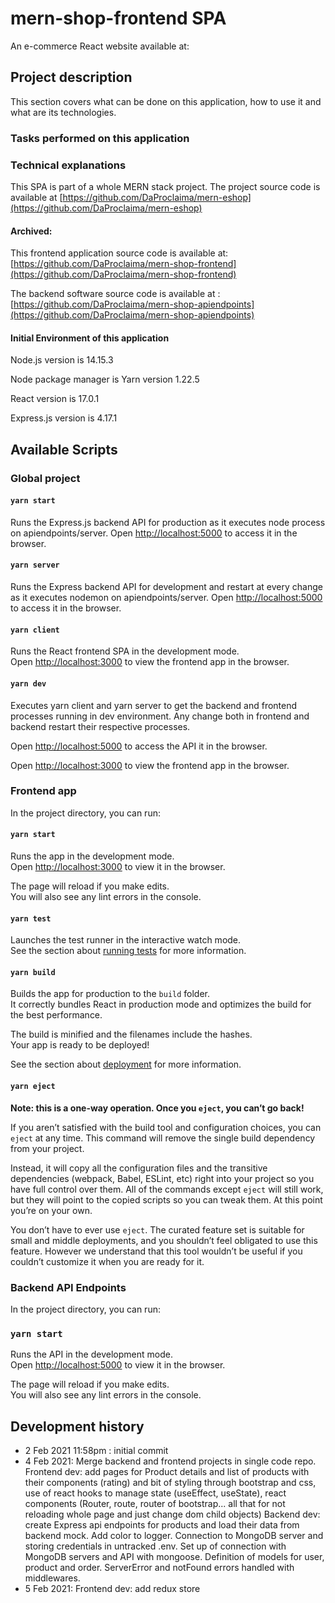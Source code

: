 # mern-shop-frontend SPA
An e-commerce React website available at:

## Project description
This section covers what can be done on this application, how to use it and what are its technologies.

### Tasks performed on this application


### Technical explanations
 
This SPA is part of a whole MERN stack project. 
The project source code is available at [https://github.com/DaProclaima/mern-eshop](https://github.com/DaProclaima/mern-eshop)
#### Archived: 

This frontend application source code is available at: [https://github.com/DaProclaima/mern-shop-frontend](https://github.com/DaProclaima/mern-shop-frontend)

The backend software source code is available at : [https://github.com/DaProclaima/mern-shop-apiendpoints](https://github.com/DaProclaima/mern-shop-apiendpoints) 


#### Initial Environment of this application

Node.js version is 14.15.3

Node package manager is Yarn version 1.22.5

React version is 17.0.1

Express.js version is 4.17.1

## Available Scripts

### Global project

#### `yarn start`

Runs the Express.js backend API for production as it executes node process on apiendpoints/server.
Open [http://localhost:5000](http://localhost:5000) to access it in the browser.

#### `yarn server`

Runs the Express backend API for development and restart at every change as it executes nodemon 
on apiendpoints/server.
Open [http://localhost:5000](http://localhost:5000) to access it in the browser.

#### `yarn client`
Runs the React frontend SPA in the development mode.\
Open [http://localhost:3000](http://localhost:3000) to view the frontend app in the browser.

#### `yarn dev`
Executes yarn client and yarn server to get the backend and frontend processes running in dev environment. 
Any change both in frontend and backend restart their respective processes.

Open [http://localhost:5000](http://localhost:5000) to access the API it in the browser.

Open [http://localhost:3000](http://localhost:3000) to view the frontend app  in the browser.


### Frontend app
In the project directory, you can run:

#### `yarn start`

Runs the app in the development mode.\
Open [http://localhost:3000](http://localhost:3000) to view it in the browser.

The page will reload if you make edits.\
You will also see any lint errors in the console.

#### `yarn test`

Launches the test runner in the interactive watch mode.\
See the section about [running tests](https://facebook.github.io/create-react-app/docs/running-tests) for more information.

#### `yarn build`

Builds the app for production to the `build` folder.\
It correctly bundles React in production mode and optimizes the build for the best performance.

The build is minified and the filenames include the hashes.\
Your app is ready to be deployed!

See the section about [deployment](https://facebook.github.io/create-react-app/docs/deployment) for more information.

#### `yarn eject`

**Note: this is a one-way operation. Once you `eject`, you can’t go back!**

If you aren’t satisfied with the build tool and configuration choices, you can `eject` at any time. This command will remove the single build dependency from your project.

Instead, it will copy all the configuration files and the transitive dependencies (webpack, Babel, ESLint, etc) right into your project so you have full control over them. All of the commands except `eject` will still work, but they will point to the copied scripts so you can tweak them. At this point you’re on your own.

You don’t have to ever use `eject`. The curated feature set is suitable for small and middle deployments, and you shouldn’t feel obligated to use this feature. However we understand that this tool wouldn’t be useful if you couldn’t customize it when you are ready for it.

### Backend API Endpoints
In the project directory, you can run:

### `yarn start`

Runs the API in the development mode.\
Open [http://localhost:5000](http://localhost:3000) to view it in the browser.

The page will reload if you make edits.\
You will also see any lint errors in the console.

## Development history

- 2 Feb 2021 11:58pm : initial commit
- 4 Feb 2021: 
Merge backend and frontend projects in single code repo.
Frontend dev: add pages for Product details and list of products with their components (rating) and bit of styling through bootstrap and css, use of react hooks to manage state (useEffect, useState), react components (Router, route, router of bootstrap... all that for not reloading whole page and just change dom child objects)
Backend dev: create Express api endpoints for products and load their data from backend mock. Add color to logger. Connection to MongoDB server and storing credentials in untracked .env. Set up of connection with MongoDB servers and API with mongoose. Definition of models for user, product and order. ServerError and notFound errors handled with middlewares.
- 5 Feb 2021:
 Frontend dev: add redux store

